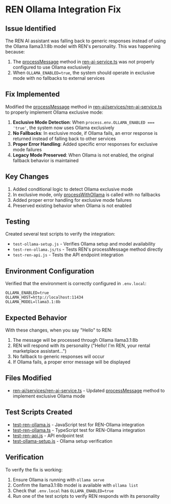 # REN Ollama Integration Fix

## Issue Identified

The REN AI assistant was falling back to generic responses instead of using the Ollama llama3.1:8b model with REN's personality. This was happening because:

1. The [processMessage](file:///c:/Users/conde/Downloads/RenThing_v6/ren-ai/services/ren-ai-service.ts#L1044-L1179) method in [ren-ai-service.ts](file:///c:/Users/conde/Downloads/RenThing_v6/ren-ai/services/ren-ai-service.ts) was not properly configured to use Ollama exclusively
2. When `OLLAMA_ENABLED=true`, the system should operate in exclusive mode with no fallbacks to external services

## Fix Implemented

Modified the [processMessage](file:///c:/Users/conde/Downloads/RenThing_v6/ren-ai/services/ren-ai-service.ts#L1044-L1179) method in [ren-ai/services/ren-ai-service.ts](file:///c:/Users/conde/Downloads/RenThing_v6/ren-ai/services/ren-ai-service.ts) to properly implement Ollama exclusive mode:

1. **Exclusive Mode Detection**: When `process.env.OLLAMA_ENABLED === 'true'`, the system now uses Ollama exclusively
2. **No Fallbacks**: In exclusive mode, if Ollama fails, an error response is returned instead of falling back to other services
3. **Proper Error Handling**: Added specific error responses for exclusive mode failures
4. **Legacy Mode Preserved**: When Ollama is not enabled, the original fallback behavior is maintained

## Key Changes

1. Added conditional logic to detect Ollama exclusive mode
2. In exclusive mode, only [processWithOllama](file:///c:/Users/conde/Downloads/RenThing_v6/ren-ai/services/ren-ai-service.ts#L8604-L8709) is called with no fallbacks
3. Added proper error handling for exclusive mode failures
4. Preserved existing behavior when Ollama is not enabled

## Testing

Created several test scripts to verify the integration:
- `test-ollama-setup.js` - Verifies Ollama setup and model availability
- `test-ren-ollama.js/ts` - Tests REN's processMessage method directly
- `test-ren-api.js` - Tests the API endpoint integration

## Environment Configuration

Verified that the environment is correctly configured in `.env.local`:
```
OLLAMA_ENABLED=true
OLLAMA_HOST=http://localhost:11434
OLLAMA_MODEL=llama3.1:8b
```

## Expected Behavior

With these changes, when you say "Hello" to REN:
1. The message will be processed through Ollama llama3.1:8b
2. REN will respond with its personality ("Hello! I'm REN, your rental marketplace assistant...")
3. No fallback to generic responses will occur
4. If Ollama fails, a proper error message will be displayed

## Files Modified

- [ren-ai/services/ren-ai-service.ts](file:///c:/Users/conde/Downloads/RenThing_v6/ren-ai/services/ren-ai-service.ts) - Updated [processMessage](file:///c:/Users/conde/Downloads/RenThing_v6/ren-ai/services/ren-ai-service.ts#L1044-L1179) method to implement exclusive Ollama mode

## Test Scripts Created

- [test-ren-ollama.js](file:///c:/Users/conde/Downloads/RenThing_v6/test-ren-ollama.js) - JavaScript test for REN-Ollama integration
- [test-ren-ollama.ts](file:///c:/Users/conde/Downloads/RenThing_v6/test-ren-ollama.ts) - TypeScript test for REN-Ollama integration
- [test-ren-api.js](file:///c:/Users/conde/Downloads/RenThing_v6/test-ren-api.js) - API endpoint test
- [test-ollama-setup.js](file:///c:/Users/conde/Downloads/RenThing_v6/test-ollama-setup.js) - Ollama setup verification

## Verification

To verify the fix is working:
1. Ensure Ollama is running with `ollama serve`
2. Confirm the llama3.1:8b model is available with `ollama list`
3. Check that `.env.local` has `OLLAMA_ENABLED=true`
4. Run one of the test scripts to verify REN responds with its personality